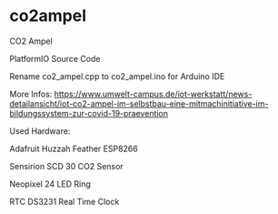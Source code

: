 # co2ampel
CO2 Ampel

PlatformIO Source Code

Rename co2_ampel.cpp to co2_ampel.ino for Arduino IDE

More Infos:
https://www.umwelt-campus.de/iot-werkstatt/news-detailansicht/iot-co2-ampel-im-selbstbau-eine-mitmachinitiative-im-bildungssystem-zur-covid-19-praevention


Used Hardware:

Adafruit Huzzah Feather ESP8266

Sensirion SCD 30  CO2 Sensor

Neopixel 24 LED Ring

RTC DS3231 Real Time Clock


